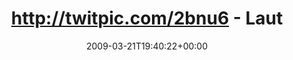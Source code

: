 ---
retweeted: false
source: <a href="http://twitter.com" rel="nofollow">Twitter Web Client</a>
entities:
  hashtags:
  - text: buddyrunner
    indices:
    - '32'
    - '44'
  - text: g1
    indices:
    - '110'
    - '113'
  symbols: []
  user_mentions: []
  urls: []
display_text_range:
- '0'
- '113'
favorite_count: '0'
id_str: '1367157761'
truncated: false
retweet_count: '0'
id: '1367157761'
created_at: Sat Mar 21 19:40:22 +0000 2009
favorited: false
full_text: 'http://twitpic.com/2bnu6 - Laut #buddyrunner hab ich mit dem Fahrrad heute
  den Leipziger Osten eingekreiselt. #g1'
lang: de
tags:
- buddyrunner
- g1
- pesos:twitter
date: '2009-03-21T19:40:22+00:00'
src: https://twitter.com/bascht/status/1367157761
original_url: https://twitter.com/bascht/status/1367157761
type: twitter_tweet
text: 'http://twitpic.com/2bnu6 - Laut #buddyrunner hab ich mit dem Fahrrad heute
  den Leipziger Osten eingekreiselt. #g1'
title: http://twitpic.com/2bnu6 - Laut

---